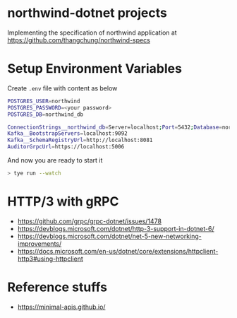 # northwind-dotnet projects

Implementing the specification of northwind application at https://github.com/thangchung/northwind-specs

# Setup Environment Variables

Create `.env` file with content as below

```bash
POSTGRES_USER=northwind
POSTGRES_PASSWORD=<your password>
POSTGRES_DB=northwind_db

ConnectionStrings__northwind_db=Server=localhost;Port=5432;Database=northwind_db;User Id=northwind;Password=<your password>;
Kafka__BootstrapServers=localhost:9092
Kafka__SchemaRegistryUrl=http://localhost:8081
AuditorGrpcUrl=https://localhost:5006
```

And now you are ready to start it

```bash
> tye run --watch
```

# HTTP/3 with gRPC
- https://github.com/grpc/grpc-dotnet/issues/1478
- https://devblogs.microsoft.com/dotnet/http-3-support-in-dotnet-6/
- https://devblogs.microsoft.com/dotnet/net-5-new-networking-improvements/
- https://docs.microsoft.com/en-us/dotnet/core/extensions/httpclient-http3#using-httpclient

# Reference stuffs
- https://minimal-apis.github.io/
